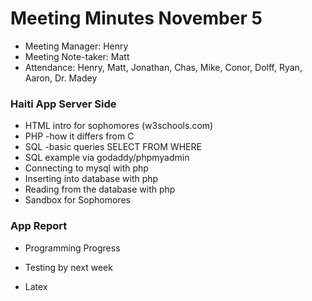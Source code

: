 # Meeting Minutes November 5 #
  * Meeting Manager: Henry
  * Meeting Note-taker: Matt
  * Attendance: Henry, Matt, Jonathan, Chas, Mike, Conor, Dolff, Ryan, Aaron, Dr. Madey

### Haiti App Server Side ###
  * HTML intro for sophomores (w3schools.com)
  * PHP -how it differs from C
  * SQL -basic queries SELECT FROM WHERE
  * SQL example via godaddy/phpmyadmin
  * Connecting to mysql with php
  * Inserting into database with php
  * Reading from the database with php
  * Sandbox for Sophomores

### App Report ###
  * Programming Progress
  * Testing by next week

  * Latex